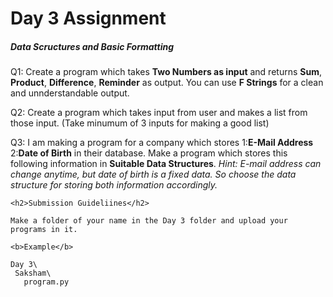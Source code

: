 <h1>Day 3 Assignment</h1>

<h5>Data Scructures and Basic Formatting</h5>

Q1: Create a program which takes <b>Two Numbers as input</b> and returns <b>Sum</b>, <b>Product</b>, <b>Difference</b>, <b>Reminder</b> as output. You can use <b>F Strings</b>
    for a clean and unnderstandable output.
    
Q2: Create a program which takes input from user and makes a list from those input. (Take minumum of 3 inputs for making a good list)

Q3: I am making a program for a company which stores 1:<b>E-Mail Address</b> 2:<b>Date of Birth</b> in their database. Make a program which stores this following information in
    <b>Suitable Data Structures</b>. <i>Hint: E-mail address can change anytime, but date of birth is a fixed data. So choose the data structure for storing both information accordingly.</i>
    
    <h2>Submission Guideliines</h2>
    
    Make a folder of your name in the Day 3 folder and upload your programs in it.
    
    <b>Example</b>
    
   ```
   Day 3\
    Saksham\
      program.py
